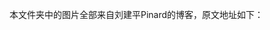 本文件夹中的图片全部来自刘建平Pinard的博客，原文地址如下：

[集成学习原理小结]: http://www.cnblogs.com/pinard/p/6131423.html	"集成学习原理小结"

